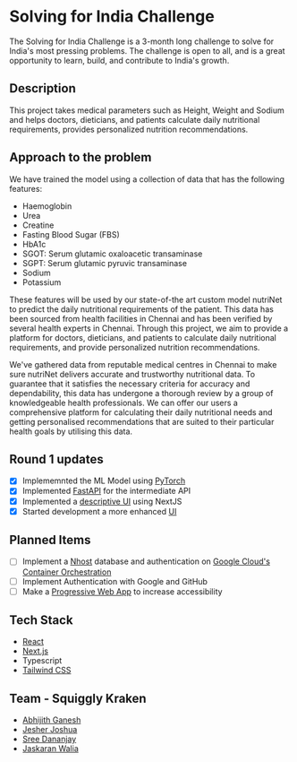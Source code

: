 # Solving for India Challenge

The Solving for India Challenge is a 3-month long challenge to solve for India's most pressing problems. The challenge is open to all, and is a great opportunity to learn, build, and contribute to India's growth.

## Description

This project takes medical parameters such as Height, Weight and Sodium and helps doctors, dieticians, and patients calculate daily nutritional requirements, provides personalized nutrition recommendations.

## Approach to the problem

We have trained the model using a collection of data that has the following features:

- Haemoglobin
- Urea
- Creatine
- Fasting Blood Sugar (FBS)
- HbA1c
- SGOT: Serum glutamic oxaloacetic transaminase
- SGPT: Serum glutamic pyruvic transaminase
- Sodium
- Potassium

These features will be used by our state-of-the art custom model nutriNet to predict the daily nutritional requirements of the patient. This data has been sourced from health facilities in Chennai and has been verified by several health experts in
Chennai. Through this project, we aim to provide a platform for doctors, dieticians, and patients to calculate daily nutritional requirements, and provide personalized nutrition recommendations.

We've gathered data from reputable medical centres in Chennai to make sure nutriNet delivers accurate and trustworthy nutritional data. To guarantee that it satisfies the necessary criteria for accuracy and dependability, this data has undergone a thorough review by a group of knowledgeable health professionals. We can offer our users a comprehensive platform for calculating their daily nutritional needs and getting personalised recommendations that are suited to their particular health goals by utilising this data.

## Round 1 updates

- [x] Implememnted the ML Model using [PyTorch](https://pytorch.org/)
- [x] Implemented [FastAPI](https://fastapi.tiangolo.com/) for the intermediate API
- [x] Implemented a [descriptive UI](https://nutriai-url.vercel.app/) using NextJS
- [x] Started development a more enhanced [UI](https://nutri-client.vercel.app/)

## Planned Items

- [ ] Implement a [Nhost](https://nhost.io/) database and authentication on [Google Cloud's Container Orchestration](https://cloud.google.com/kubernetes-engine)
- [ ] Implement Authentication with Google and GitHub
- [ ] Make a [Progressive Web App](https://web.dev/pwa) to increase accessibility

## Tech Stack

- [React](https://reactjs.org/)
- [Next.js](https://nextjs.org/)
- Typescript
- [Tailwind CSS](https://tailwindcss.com/)

## Team - Squiggly Kraken

- [Abhijith Ganesh](https://github.com/AbhijithGanesh)
- [Jesher Joshua](https://github.com/jesherjoshua)
- [Sree Dananjay](https://github.com/dananjay996)
- [Jaskaran Walia](https://github.com/karanwxliaa)
